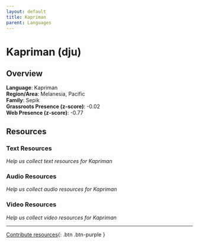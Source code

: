 ```yaml
---
layout: default
title: Kapriman
parent: Languages
---
```


# Kapriman (dju)

## Overview

**Language**: Kapriman  
**Region/Area**: Melanesia, Pacific  
**Family**: Sepik  
**Grassroots Presence (z-score)**: -0.02  
**Web Presence (z-score)**: -0.77  

## Resources

### Text Resources
*Help us collect text resources for Kapriman*

### Audio Resources
*Help us collect audio resources for Kapriman*

### Video Resources
*Help us collect video resources for Kapriman*

---

[Contribute resources](https://forms.office.com/e/1SfLJx3u1r){: .btn .btn-purple }
